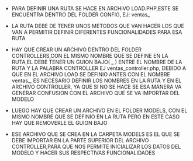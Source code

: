 - PARA DEFINIR UNA RUTA SE HACE EN ARCHIVO LOAD.PHP,ESTE SE ENCUENTRA DENTRO DEL FOLDER CONFIG, EJ: ventas_

- LA RUTA DEBE DE TENER UNOS METODOS QUE VAN HACER LOS QUE VAN A PERMITIR DEFINIR DIFERENTES FUNCIONALIDADES PARA ESA RUTA

- HAY QUE CREAR UN ARCHIVO DENTRO DEL FOLDER CONTROLLERS,CON EL MISMO NOMBRE QUE SE DEFINE EN LA RUTA,EL DEBE TENER UN GUION BAJO( _ ) ENTRE EL NOMBRE DE LA RUTA
Y LA PALABRA CONTROLLER EJ ventas_controller.php, DEBIDO A QUE EN EL ARCHIVO LOAD SE DEFINIO ANTES CON EL NOMBRE ventas_, ES NECESARIO DEFINIR LOS NOMBRES EN LA RUTA Y EN EL ARCHIVO CONTROLLER, YA QUE SI NO SE HACE SE ESA MANERA VA GENERAR CONFUSION CON EL ARCHIVO QUE SE VA IMPORTAR DEL MODELO

- LUEGO HAY QUE CREAR UN ARCHIVO EN EL FOLDER MODELS, CON EL MISMO NOMBRE QUE SE DEFINIO EN LA RUTA PERO EN ESTE CASO HAY QUE REMOVERLE EL GUION BAJO

- ESE ARCHIVO QUE SE CREA EN LA CARPETA MODELS ES EL QUE SE DEBE IMPORTAR EN LA PARTE SUPERIOR DEL ARCHIVO CONTROLLER,PARA QUE NOS PERMITE INICIALIZAR LOS DATOS DEL MODELO Y HACER SUS RESPECTIVAS FUNCIONALIDADES
